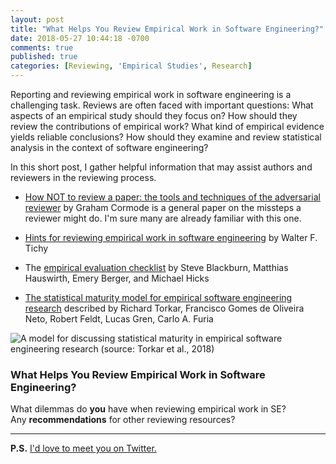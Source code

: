 ```yaml
---
layout: post
title: "What Helps You Review Empirical Work in Software Engineering?"
date: 2018-05-27 10:44:18 -0700
comments: true
published: true
categories: [Reviewing, 'Empirical Studies', Research]
---
```


Reporting and reviewing empirical work in software engineering is a challenging task. Reviews are often faced with important questions: What aspects of an empirical study should they focus on? How should they review the contributions of empirical work? What kind of empirical evidence yields reliable conclusions? How should they examine and review statistical analysis in the context of software engineering?

In this short post, I gather helpful information that may assist authors and reviewers in the reviewing process.

<!--more-->
- [How NOT to review a paper: the tools and techniques of the adversarial reviewer](https://dl.acm.org/citation.cfm?id=1519122) by Graham Cormode is a general paper on the missteps a reviewer might do. I'm sure many are already familiar with this one.

- [Hints for reviewing empirical work in software engineering](https://dl.acm.org/citation.cfm?id=594550) by Walter F. Tichy

- The [empirical evaluation checklist](http://sigplan.org/Resources/EmpiricalEvaluation/) by Steve Blackburn, Matthias Hauswirth, Emery Berger, and Michael Hicks

- [The statistical maturity model for empirical software engineering research](https://arxiv.org/pdf/1706.00933) described by Richard Torkar, Francisco Gomes de Oliveira Neto, Robert Feldt, Lucas Gren, Carlo A. Furia

![A model for discussing statistical maturity in empirical software engineering research (source: Torkar et al., 2018)](/assets/article_images/2018-05-28-what-helps-you-review-empirical-work/torkar_model.png "The statistical maturity model for empirical software engineering research proposed by Torkar et al.")

### What Helps You Review Empirical Work in Software Engineering?
What dilemmas do **you** have when reviewing empirical work in SE?  
Any **recommendations** for other reviewing resources? 


---

**P.S.** [I'd love to meet you on Twitter.](https://twitter.com/alexeyzagalsky)